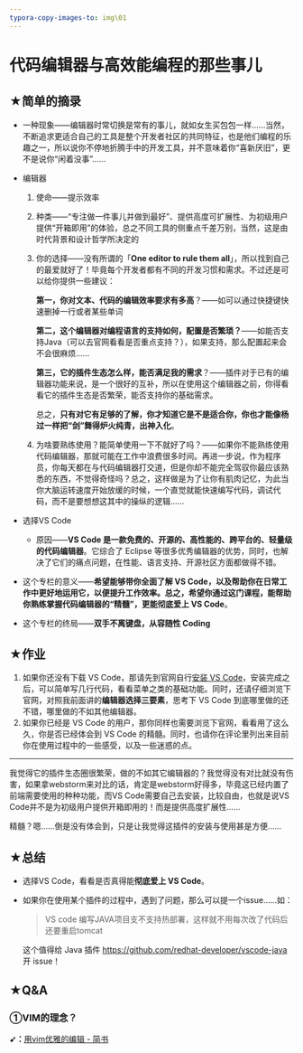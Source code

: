 ```yaml
---
typora-copy-images-to: img\01
---
```


# 代码编辑器与高效能编程的那些事儿

## ★简单的摘录

- 一种现象——编辑器时常切换是常有的事儿，就如女生买包包一样……当然，不断追求更适合自己的工具是整个开发者社区的共同特征，也是他们编程的乐趣之一，所以说你不停地折腾手中的开发工具，并不意味着你“喜新厌旧”，更不是说你“闲着没事”……

- 编辑器

  1. 使命——提示效率

  2. 种类——“专注做一件事儿并做到最好”、提供高度可扩展性、为初级用户提供“开箱即用”的体验，总之不同工具的侧重点千差万别，当然，这是由时代背景和设计哲学所决定的

  3. 你的选择——没有所谓的「**One editor to rule them all**」，所以找到自己的最爱就好了！毕竟每个开发者都有不同的开发习惯和需求。不过还是可以给你提供一些建议：

     **第一，你对文本、代码的编辑效率要求有多高**？——如可以通过快捷键快速删掉一行或者某些单词

     **第二，这个编辑器对编程语言的支持如何，配置是否繁琐？**——如能否支持Java（可以去官网看看是否重点支持？），如果支持，那么配置起来会不会很麻烦……

     **第三，它的插件生态怎么样，能否满足我的需求**？——插件对于已有的编辑器功能来说，是一个很好的互补，所以在使用这个编辑器之前，你得看看它的插件生态是否繁荣，能否支持你的基础需求。

     总之，**只有对它有足够的了解，你才知道它是不是适合你，你也才能像杨过一样把“剑”舞得炉火纯青，出神入化**。

  4. 为啥要熟练使用？能简单使用一下不就好了吗？——如果你不能熟练使用代码编辑器，那就可能在工作中浪费很多时间。再进一步说，作为程序员，你每天都在与代码编辑器打交道，但是你却不能完全驾驭你最应该熟悉的东西，不觉得奇怪吗？总之，这样做是为了让你有肌肉记忆，为此当你大脑运转速度开始放缓的时候，一个直觉就能快速编写代码，调试代码，而不是要想想这其中的操纵的逻辑……

- 选择VS Code

  - 原因——**VS Code 是一款免费的、开源的、高性能的、跨平台的、轻量级的代码编辑器**。它综合了 Eclipse 等很多优秀编辑器的优势，同时，也解决了它们的痛点问题，在性能、语言支持、开源社区方面都做得不错。

- 这个专栏的意义——**希望能够带你全面了解 VS Code，以及帮助你在日常工作中更好地运用它，以便提升工作效率。**总之，希望你通过这门课程，能帮助你熟练掌握代码编辑器的“精髓”，更能**彻底爱上 VS Code**。

- 这个专栏的终局——**双手不离键盘，从容随性 Coding**

## ★作业

1. 如果你还没有下载 VS Code，那请先到官网自行[安装 VS Code](https://code.visualstudio.com/)，安装完成之后，可以简单写几行代码，看看菜单之类的基础功能。同时，还请仔细浏览下官网，对照我前面讲的**编辑器选择三要素**，思考下 VS Code 到底哪里做的还不错，哪里做的不如其他编辑器。
2. 如果你已经是 VS Code 的用户，那你同样也需要浏览下官网，看看用了这么久，你是否已经体会到 VS Code 的精髓。同时，也请你在评论里列出来目前你在使用过程中的一些感受，以及一些迷惑的点。

---

我觉得它的插件生态圈很繁荣，做的不如其它编辑器的？我觉得没有对比就没有伤害，如果拿webstorm来对比的话，肯定是webstorm好得多，毕竟这已经内置了前端需要使用的种种功能，而VS Code需要自己去安装，比较自由，也就是说VS Code并不是为初级用户提供开箱即用的！而是提供高度扩展性……

精髓？嗯……倒是没有体会到，只是让我觉得这插件的安装与使用甚是方便……



## ★总结

- 选择VS Code，看看是否真得能**彻底爱上 VS Code**。

- 如果你在使用某个插件的过程中，遇到了问题，那么可以提一个issue……如：

  > VS code 编写JAVA项目支不支持热部署，这样就不用每次改了代码后还要重启tomcat

  这个值得给 Java 插件 https://github.com/redhat-developer/vscode-java 开 issue！

## ★Q&A

### ①VIM的理念？

**➹：**[用vim优雅的编辑 - 简书](https://www.jianshu.com/p/c3a9c410a76a)

